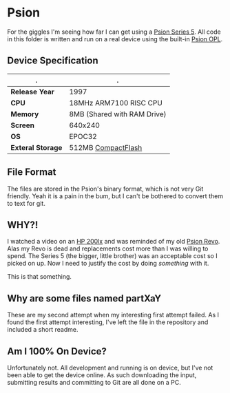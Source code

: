 # Psion

For the giggles I'm seeing how far I can get using a [Psion Series 5](https://en.wikipedia.org/wiki/Psion_Series_5). All code in this folder is written and run on a real device using the built-in [Psion OPL](https://en.wikipedia.org/wiki/Open_Programming_Language).

## Device Specification

|.|.|
|-|-|
|**Release Year**|1997| 
|**CPU**| 18MHz ARM7100 RISC CPU|
|**Memory**|8MB (Shared with RAM Drive)|
|**Screen**|640x240|
|**OS**|EPOC32|
|**Exteral Storage**|512MB [CompactFlash](https://en.wikipedia.org/wiki/CompactFlash)|

## File Format

The files are stored in the Psion's binary format, which is not very Git friendly. Yeah it is a pain in the bum, but I can't be bothered to convert them to text for git.

## WHY?!

I watched a video on an [HP 200lx](https://en.wikipedia.org/wiki/HP_200LX) and was reminded of my old [Psion Revo](https://en.wikipedia.org/wiki/Psion_Revo). Alas my Revo is dead and replacements cost more than I was willing to spend. The Series 5 (the bigger, little brother) was an acceptable cost so I picked on up. Now I need to justify the cost by doing *something* with it.

This is that something.

## Why are some files named partXaY

These are my second attempt when my interesting first attempt failed. As I found the first attempt interesting, I've left the file in the repository and included a short readme.

## Am I 100% On Device?
Unfortunately not. All development and running is on device, but I've not been able to get the device online. 
As such downloading the input, submitting results and committing to Git are all done on a PC. 
